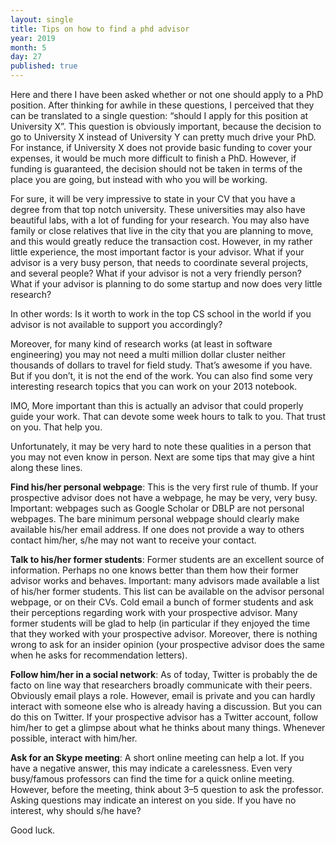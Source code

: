 ```yaml
---
layout: single
title: Tips on how to find a phd advisor
year: 2019
month: 5
day: 27
published: true
---
```


Here and there I have been asked whether or not one should apply to a PhD position. After thinking for awhile in these questions, I perceived that they can be translated to a single question: “should I apply for this position at University X”. This question is obviously important, because the decision to go to University X instead of University Y can pretty much drive your PhD. For instance, if University X does not provide basic funding to cover your expenses, it would be much more difficult to finish a PhD. However, if funding is guaranteed, the decision should not be taken in terms of the place you are going, but instead with who you will be working.

For sure, it will be very impressive to state in your CV that you have a degree from that top notch university. These universities may also have beautiful labs, with a lot of funding for your research. You may also have family or close relatives that live in the city that you are planning to move, and this would greatly reduce the transaction cost. However, in my rather little experience, the most important factor is your advisor. What if your advisor is a very busy person, that needs to coordinate several projects, and several people? What if your advisor is not a very friendly person? What if your advisor is planning to do some startup and now does very little research?

In other words: Is it worth to work in the top CS school in the world if you advisor is not available to support you accordingly?

Moreover, for many kind of research works (at least in software engineering) you may not need a multi million dollar cluster neither thousands of dollars to travel for field study. That’s awesome if you have. But if you don’t, it is not the end of the work. You can also find some very interesting research topics that you can work on your 2013 notebook.

IMO, More important than this is actually an advisor that could properly guide your work. That can devote some week hours to talk to you. That trust on you. That help you.

Unfortunately, it may be very hard to note these qualities in a person that you may not even know in person. Next are some tips that may give a hint along these lines.

**Find his/her personal webpage**: This is the very first rule of thumb. If your prospective advisor does not have a webpage, he may be very, very busy. Important: webpages such as Google Scholar or DBLP are not personal webpages. The bare minimum personal webpage should clearly make available his/her email address. If one does not provide a way to others contact him/her, s/he may not want to receive your contact.

**Talk to his/her former students**: Former students are an excellent source of information. Perhaps no one knows better than them how their former advisor works and behaves. Important: many advisors made available a list of his/her former students. This list can be available on the advisor personal webpage, or on their CVs. Cold email a bunch of former students and ask their perceptions regarding work with your prospective advisor. Many former students will be glad to help (in particular if they enjoyed the time that they worked with your prospective advisor. Moreover, there is nothing wrong to ask for an insider opinion (your prospective advisor does the same when he asks for recommendation letters).

**Follow him/her in a social network**: As of today, Twitter is probably the de facto on line way that researchers broadly communicate with their peers. Obviously email plays a role. However, email is private and you can hardly interact with someone else who is already having a discussion. But you can do this on Twitter. If your prospective advisor has a Twitter account, follow him/her to get a glimpse about what he thinks about many things. Whenever possible, interact with him/her.  

**Ask for an Skype meeting**: A short online meeting can help a lot. If you have a negative answer, this may indicate a carelessness. Even very busy/famous professors can find the time for a quick online meeting. However, before the meeting, think about 3–5 question to ask the professor. Asking questions may indicate an interest on you side. If you have no interest, why should s/he have?

Good luck.
